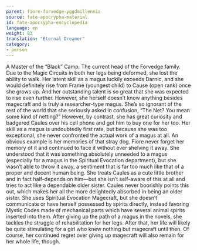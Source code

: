 ```yaml
---
parent: fiore-forvedge-yggdmillennia
source: fate-apocrypha-material
id: fate-apocrypha-encyclopedia
language: en
weight: 83
translation: "Eternal Dreamer"
category:
- person
---
```


A Master of the “Black” Camp. The current head of the Forvedge family. Due to the Magic Circuits in both her legs being deformed, she lost the ability to walk. Her latent skill as a magus luckily exceeds Darnic, and she would definitely rise from Frame (youngest child) to Cause (open rank) once she grows up. And her outstanding talent is so great that she was expected to rise even further.
However, she herself doesn’t know anything besides magecraft and is truly a researcher-type magus. She’s so ignorant of the rest of the world that she seriously asked in confusion, “The Net? You mean some kind of netting?” However, by contrast, she has great curiosity and badgered Caules over his cell phone and got him to buy one for her too.
Her skill as a magus is undoubtedly first rate, but because she was too exceptional, she never confronted the actual work of a magus at all. An obvious example is her memories of that stray dog. Fiore never forget her memory of it and continued to face it without ever shelving it away. She understood that it was something absolutely unneeded to a magus (especially for a magus in the Spiritual Evocation department), but she wasn’t able to throw it away, a sentiment that is far too much like that of a proper and decent human being.
She treats Caules as a cute little brother and in fact half-depends on him—but she isn’t self-aware of this at all and tries to act like a dependable older sister. Caules never boorishly points this out, which makes her all the more delightedly absorbed in being an older sister.
She uses Spiritual Evocation Magecraft, but she doesn’t communicate or have herself possessed by spirits directly, instead favoring Mystic Codes made of mechanical parts which have several animal spirits inserted into them.
After giving up the path of a magus in the novels, she tackles the struggle of rehabilitation for her legs. After that, her life will likely be quite stimulating for a girl who knew nothing but magecraft until then. Of course, her continued regret over giving up magecraft will also remain for her whole life, though.
